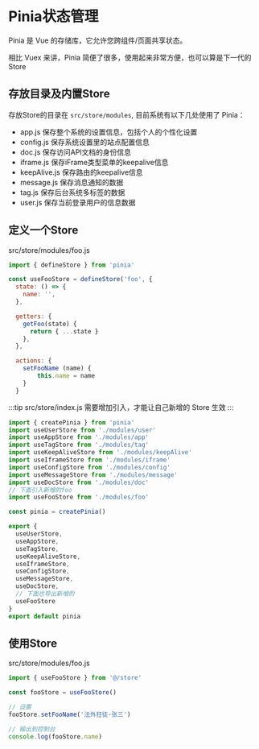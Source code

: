 # Pinia状态管理

Pinia 是 Vue 的存储库，它允许您跨组件/页面共享状态。

相比 Vuex 来讲，Pinia 简便了很多，使用起来非常方便，也可以算是下一代的 Store

## 存放目录及内置Store

存放Store的目录在 `src/store/modules`, 目前系统有以下几处使用了 Pinia：
- app.js 保存整个系统的设置信息，包括个人的个性化设置
- config.js 保存系统设置里的站点配置信息
- doc.js 保存访问API文档的身份信息
- iframe.js 保存iFrame类型菜单的keepalive信息
- keepAlive.js 保存路由的keepalive信息
- message.js 保存消息通知的数据
- tag.js 保存后台系统多标签的数据
- user.js 保存当前登录用户的信息数据

## 定义一个Store
src/store/modules/foo.js
```js
import { defineStore } from 'pinia'

const useFooStore = defineStore('foo', {
  state: () => {
    name: '',
  },

  getters: {
    getFoo(state) {
      return { ...state }
    },
  },

  actions: {
    setFooName (name) {
        this.name = name
    }
  }
```

:::tip
src/store/index.js 需要增加引入，才能让自己新增的 Store 生效
:::
```js
import { createPinia } from 'pinia'
import useUserStore from './modules/user'
import useAppStore from './modules/app'
import useTagStore from './modules/tag'
import useKeepAliveStore from './modules/keepAlive'
import useIframeStore from './modules/iframe'
import useConfigStore from './modules/config'
import useMessageStore from './modules/message'
import useDocStore from './modules/doc'
// 下面引入新增的foo
import useFooStore from './modules/foo'

const pinia = createPinia()

export {
  useUserStore,
  useAppStore,
  useTagStore,
  useKeepAliveStore,
  useIframeStore,
  useConfigStore,
  useMessageStore,
  useDocStore,
  // 下面也导出新增的
  useFooStore
}
export default pinia
```

## 使用Store
src/store/modules/foo.js
```js
import { useFooStore } from '@/store'

const fooStore = useFooStore()

// 设置
fooStore.setFooName('法外狂徒-张三')

// 输出到控制台
console.log(fooStore.name)
```
